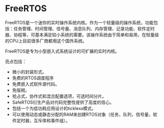 # FreeRTOS

FreeRTOS是一个迷你的实时操作系统内核。作为一个轻量级的操作系统，功能包括：任务管理、时间管理、信号量、消息队列、内存管理、记录功能、软件定时器、协程等，可基本满足较小系统的需要。该操作系统由于简单和易用，在轻量级的CPU上目前很多厂商都用这个国外系统。

FreeRTOS是专为小型嵌入式系统设计的可扩展的实时内核。

亮点包括：

- 微小的封装形式。
- 免费的RTOS调度程序
- 免费嵌入式软件源代码。
- 免版税。
- 抢占式，协作式和混合配置选项，可选时间分片。
- SafeRTOS衍生产品对代码完整性提供了高度的信心。
- 包括一个为低功耗应用设计的tickless模式。
- 可以使用动态或静态分配的RAM来创建RTOS对象（任务，队列，信号量，软件定时器，互斥体和事件组）。
